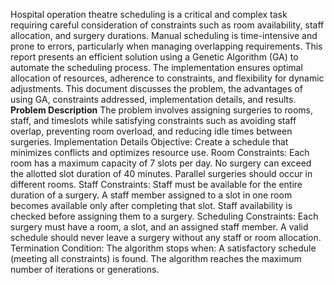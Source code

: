 Hospital operation theatre scheduling is a critical and complex task requiring careful consideration of constraints such as room availability, staff allocation, and surgery durations. Manual scheduling is time-intensive and prone to errors, particularly when managing overlapping requirements. This report presents an efficient solution using a Genetic Algorithm (GA) to automate the scheduling process. The implementation ensures optimal allocation of resources, adherence to constraints, and flexibility for dynamic adjustments. This document discusses the problem, the advantages of using GA, constraints addressed, implementation details, and results.
**Problem Description**
The problem involves assigning surgeries to rooms, staff, and timeslots while satisfying constraints such as avoiding staff overlap, preventing room overload, and reducing idle times between surgeries.
Implementation Details
Objective: Create a schedule that minimizes conflicts and optimizes resource use.
Room Constraints:
Each room has a maximum capacity of 7 slots per day.
No surgery can exceed the allotted slot duration of 40 minutes.
Parallel surgeries should occur in different rooms.
Staff Constraints:
Staff must be available for the entire duration of a surgery.
A staff member assigned to a slot in one room becomes available only after completing that slot.
Staff availability is checked before assigning them to a surgery.
Scheduling Constraints:
Each surgery must have a room, a slot, and an assigned staff member.
A valid schedule should never leave a surgery without any staff or room allocation.
Termination Condition:
The algorithm stops when:
A satisfactory schedule (meeting all constraints) is found.
The algorithm reaches the maximum number of iterations or generations.
